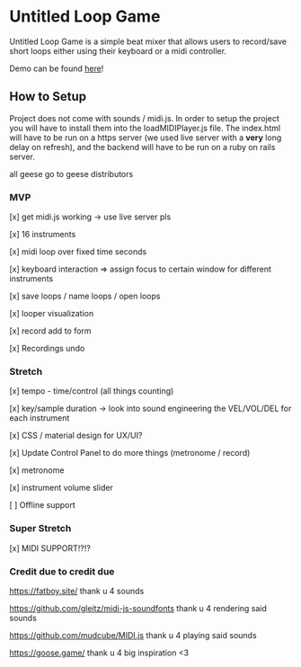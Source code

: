 # Untitled Loop Game

Untitled Loop Game is a simple beat mixer that allows users to record/save short loops either using their keyboard or a midi controller.

Demo can be found [here](https://drive.google.com/open?id=1WAky_OSQxhWBg738-6XQ50Dxgq19pPsY)!

## How to Setup

Project does not come with sounds / midi.js. In order to setup the project you will have to install them into the loadMIDIPlayer.js file. The index.html will have to be run on a https server (we used live server with a **very** long delay on refresh), and the backend will have to be run on a ruby on rails server.

all geese go to geese distributors

### MVP

[x] get midi.js working -> use live server pls

[x] 16 instruments

[x] midi loop over fixed time seconds

[x] keyboard interaction => assign focus to certain window for different instruments

[x] save loops / name loops / open loops

[x] looper visualization

[x] record add to form

[x] Recordings undo

### Stretch

[x] tempo - time/control (all things counting)

[x] key/sample duration -> look into sound engineering the VEL/VOL/DEL for each instrument

[x] CSS / material design for UX/UI?

[x] Update Control Panel to do more things (metronome / record)

[x] metronome

[x] instrument volume slider

[ ] Offline support

### Super Stretch

[x] MIDI SUPPORT!?!?

### Credit due to credit due

https://fatboy.site/ thank u 4 sounds

https://github.com/gleitz/midi-js-soundfonts thank u 4 rendering said sounds

https://github.com/mudcube/MIDI.js thank u 4 playing said sounds

https://goose.game/ thank u 4 big inspiration <3
